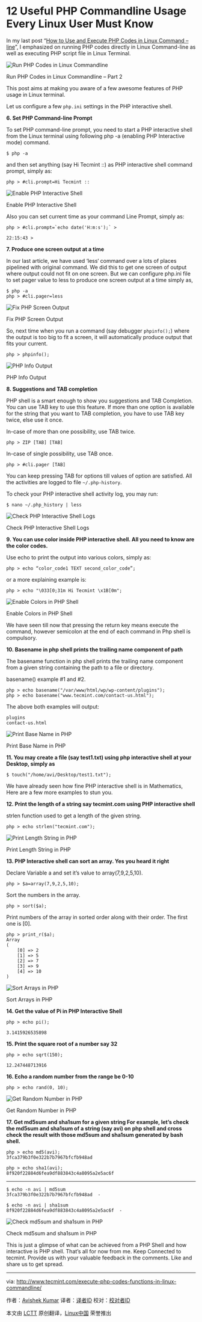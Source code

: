 12 Useful PHP Commandline Usage Every Linux User Must Know
================================================================================
In my last post “[How to Use and Execute PHP Codes in Linux Command – line][1]”, I emphasized on running PHP codes directly in Linux Command-line as well as executing PHP script file in Linux Terminal.

![Run PHP Codes in Linux Commandline](http://www.tecmint.com/wp-content/uploads/2015/07/Run-PHP-Codes-in-Linux-Commandline.jpeg)

Run PHP Codes in Linux Commandline – Part 2

This post aims at making you aware of a few awesome features of PHP usage in Linux terminal.

Let us configure a few `php.ini` settings in the PHP interactive shell.

**6. Set PHP Command-line Prompt**

To set PHP command-line prompt, you need to start a PHP interactive shell from the Linux terminal using following php -a (enabling PHP Interactive mode) command.

    $ php -a

and then set anything (say Hi Tecmint ::) as PHP interactive shell command prompt, simply as:

    php > #cli.prompt=Hi Tecmint ::

![Enable PHP Interactive Shell](http://www.tecmint.com/wp-content/uploads/2015/07/Enable-PHP-Interactive-Shell.png)

Enable PHP Interactive Shell

Also you can set current time as your command Line Prompt, simply as:

    php > #cli.prompt=`echo date('H:m:s');` >
    
    22:15:43 >

**7. Produce one screen output at a time**

In our last article, we have used ‘less‘ command over a lots of places pipelined with original command. We did this to get one screen of output where output could not fit on one screen. But we can configure php.ini file to set pager value to less to produce one screen output at a time simply as,

    $ php -a
    php > #cli.pager=less

![Fix PHP Screen Output](http://www.tecmint.com/wp-content/uploads/2015/07/Fix-PHP-Screen-Output.png)

Fix PHP Screen Output

So, next time when you run a command (say debugger `phpinfo();`) where the output is too big to fit a screen, it will automatically produce output that fits your current.

    php > phpinfo();

![PHP Info Output](http://www.tecmint.com/wp-content/uploads/2015/07/PHP-Info-Output.png)

PHP Info Output

**8. Suggestions and TAB completion**

PHP shell is a smart enough to show you suggestions and TAB Completion. You can use TAB key to use this feature. If more than one option is available for the string that you want to TAB completion, you have to use TAB key twice, else use it once.

In-case of more than one possibility, use TAB twice.

    php > ZIP [TAB] [TAB]

In-case of single possibility, use TAB once.

    php > #cli.pager [TAB]

You can keep pressing TAB for options till values of option are satisfied. All the activities are logged to file `~/.php-history`.

To check your PHP interactive shell activity log, you may run:

    $ nano ~/.php_history | less

![Check PHP Interactive Shell Logs](http://www.tecmint.com/wp-content/uploads/2015/07/Check-PHP-Interactive-Shell-Logs.png)

Check PHP Interactive Shell Logs

**9. You can use color inside PHP interactive shell. All you need to know are the color codes.**

Use echo to print the output into various colors, simply as:

    php > echo “color_code1 TEXT second_color_code”;

or a more explaining example is:

    php > echo "\033[0;31m Hi Tecmint \x1B[0m";

![Enable Colors in PHP Shell](http://www.tecmint.com/wp-content/uploads/2015/07/Enable-Colors-in-PHP-Shell.png)

Enable Colors in PHP Shell

We have seen till now that pressing the return key means execute the command, however semicolon at the end of each command in Php shell is compulsory.

**10. Basename in php shell prints the trailing name component of path**

The basename function in php shell prints the trailing name component from a given string containing the path to a file or directory.

basename() example #1 and #2.

    php > echo basename("/var/www/html/wp/wp-content/plugins");
    php > echo basename("www.tecmint.com/contact-us.html");

The above both examples will output:

    plugins
    contact-us.html

![Print Base Name in PHP](http://www.tecmint.com/wp-content/uploads/2015/07/Print-Base-Name-in-PHP.png)

Print Base Name in PHP

**11. You may create a file (say test1.txt) using php interactive shell at your Desktop, simply as**

    $ touch("/home/avi/Desktop/test1.txt");

We have already seen how fine PHP interactive shell is in Mathematics, Here are a few more examples to stun you.

**12. Print the length of a string say tecmint.com using PHP interactive shell**

strlen function used to get a length of the given string.

    php > echo strlen("tecmint.com");

![Print Length String in PHP](http://www.tecmint.com/wp-content/uploads/2015/07/Print-Length-String-in-PHP.png)

Print Length String in PHP

**13. PHP Interactive shell can sort an array. Yes you heard it right**

Declare Variable a and set it’s value to array(7,9,2,5,10).

    php > $a=array(7,9,2,5,10);

Sort the numbers in the array.

    php > sort($a);

Print numbers of the array in sorted order along with their order. The first one is [0].

    php > print_r($a);
    Array
    (
        [0] => 2
        [1] => 5
        [2] => 7
        [3] => 9
        [4] => 10
    )

![Sort Arrays in PHP](http://www.tecmint.com/wp-content/uploads/2015/07/Sort-Arrays-in-PHP.png)

Sort Arrays in PHP

**14. Get the value of Pi in PHP Interactive Shell**

    php > echo pi();
    
    3.1415926535898

**15. Print the square root of a number say 32**

    php > echo sqrt(150);
    
    12.247448713916

**16. Echo a random number from the range be 0-10**

    php > echo rand(0, 10);

![Get Random Number in PHP](http://www.tecmint.com/wp-content/uploads/2015/07/Get-Random-Number-in-PHP.png)

Get Random Number in PHP

**17. Get md5sum and sha1sum for a given string For example, let’s check the md5sum and sha1sum of a string (say avi) on php shell and cross check the result with those md5sum and sha1sum generated by bash shell.**

    php > echo md5(avi);
    3fca379b3f0e322b7b7967bfcfb948ad
    
    php > echo sha1(avi);
    8f920f22884d6fea9df883843c4a8095a2e5ac6f

----------

    $ echo -n avi | md5sum
    3fca379b3f0e322b7b7967bfcfb948ad  -
    
    $ echo -n avi | sha1sum
    8f920f22884d6fea9df883843c4a8095a2e5ac6f  -

![Check md5sum and sha1sum in PHP](http://www.tecmint.com/wp-content/uploads/2015/07/Check-md5sum-and-sha1sum.png)

Check md5sum and sha1sum in PHP

This is just a glimpse of what can be achieved from a PHP Shell and how interactive is PHP shell. That’s all for now from me. Keep Connected to tecmint. Provide us with your valuable feedback in the comments. Like and share us to get spread.

--------------------------------------------------------------------------------

via: http://www.tecmint.com/execute-php-codes-functions-in-linux-commandline/

作者：[Avishek Kumar][a]
译者：[译者ID](https://github.com/译者ID)
校对：[校对者ID](https://github.com/校对者ID)

本文由 [LCTT](https://github.com/LCTT/TranslateProject) 原创翻译，[Linux中国](https://linux.cn/) 荣誉推出

[a]:http://www.tecmint.com/author/avishek/
[1]:http://www.tecmint.com/run-php-codes-from-linux-commandline/